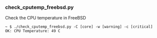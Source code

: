 
### check_cputemp_freebsd.py

Check the CPU temperature in FreeBSD

    ~ $ ./check_cputemp_freebsd.py -C [core] -w [warning] -c [critical]
    OK: CPU Temperature: 49 C
